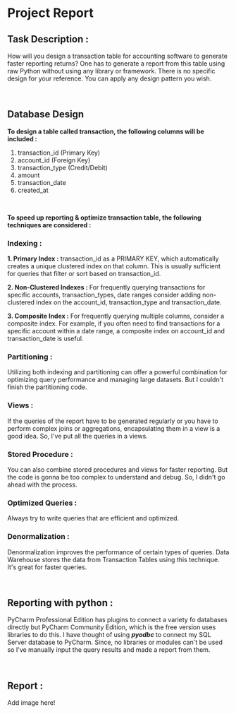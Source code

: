 # Project Report


## Task Description :
How will you design a transaction table for accounting software to generate faster reporting returns? 
One has to generate a report from this table using raw Python without using any library or framework. 
There is no specific design for your reference. You can apply any design pattern you wish.

<br>

## Database Design

**To design a table called transaction, the following columns will be included :**

1. transaction_id (Primary Key)
2. account_id (Foreign Key)
3. transaction_type (Credit/Debit)
4. amount
5. transaction_date
6. created_at

<br>

**To speed up reporting & optimize transaction table,
the following techniques are considered :**

### Indexing :

**1. Primary Index :** transaction_id as a PRIMARY KEY, which automatically creates a unique clustered index on that column. This is usually sufficient for queries that filter or sort based on transaction_id.

**2. Non-Clustered Indexes :** For frequently querying transactions for specific accounts, transaction_types, date ranges consider adding non-clustered index on the account_id, transaction_type and transaction_date.

**3. Composite Index :** For frequently querying multiple columns, consider a composite index. For example, if you often need to find transactions for a specific account within a date range, a composite index on account_id and transaction_date is useful.

### Partitioning :

Utilizing both indexing and partitioning can offer a powerful combination for optimizing query performance and managing large datasets. But I couldn't finish the partitioning code.

### Views :

If the queries of the report have to be generated regularly or you have to perform complex joins or aggregations, encapsulating them in a view is a good idea. So, I've put all the queries in a views.

### Stored Procedure :

You can also combine stored procedures and views for faster reporting. But the code is gonna be too complex to understand and debug. So, I didn't go ahead with the process.

### Optimized Queries :

Always try to write queries that are efficient and optimized.

### Denormalization :

Denormalization improves the performance of certain types of queries. Data Warehouse stores the data from Transaction Tables using this technique. It's great for faster queries.

<br>

## Reporting with python :

PyCharm Professional Edition has plugins to connect a variety fo databases directly but PyCharm Community Edition, which is the free version uses libraries to do this. I have thought of using ***pyodbc*** to connect my SQL Server database to PyCharm. Since, no libraries or modules can't be used so I've manually input the query results and made a report from them. 

<br>

## Report :

Add image here!

